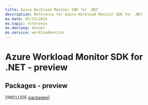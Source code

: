 ```yaml
---
title: Azure Workload Monitor SDK for .NET
description: Reference for Azure Workload Monitor SDK for .NET
ms.date: 05/13/2024
ms.topic: reference
ms.devlang: dotnet
ms.service: workloadmonitor
---
```

# Azure Workload Monitor SDK for .NET - preview
## Packages - preview
[!INCLUDE [packages](workload-monitor-index.md)]